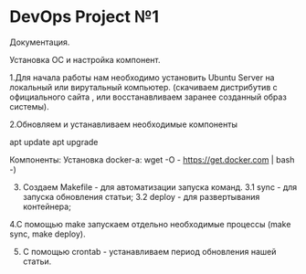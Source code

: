 # DevOps Project №1
Документация.

Установка ОС и настройка компонент.

1.Для начала работы нам необходимо установить Ubuntu Server на локальный или вирутальный компьютер.
  (скачиваем дистрибутив с официального сайта , или восстанавливаем заранее созданный образ системы).

2.Обновляем и устанавливаем необходимые компоненты 

apt update 
apt upgrade

Компоненты:
Установка docker-а:
wget -O - https://get.docker.com | bash -)

3. Создаем Makefile - для автоматизации запуска команд.
	3.1 sync - для запуска обновления статьи;
	3.2 deploy - для развертывания контейнера;

4.С помощью make запускаем отдельно необходимые процессы (make sync, make deploy). 

5. С помощью crontab - устанавливаем период обновления нашей статьи.
 
